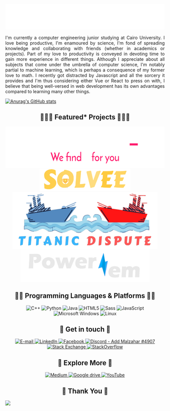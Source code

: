 <div align='center'>
<img src="/Assets/GG.svg" height="80">

  </div>
  <p align='justify'> I'm currently a computer engineering junior studying at Cairo University. I love being productive, I'm enamoured by science, I'm fond of spreading knowledge and collaborating with friends (whether in academics or projects). Part of my love to productivity is conveyed in devoting time to gain more experience in different things. Although I appreciate about all subjects that come under the umbrella of computer science, I'm notably partial to machine learning, which is perhaps a consequence of my former love to math. I recently got distracted by Javascript and all the sorcery it provides and I'm thus considering either Vue or React to press on with, I believe that being well-versed in web development has its own advantages compared to learning many other things. </p>
 
 [![Anurag's GitHub stats](https://github-readme-stats.vercel.app/api?username=EssamWisam)](https://github.com/anuraghazra/github-readme-stats)
 


<div align='center'> 
  <h2> 👨🏻‍🔧 Featured* Projects  👩🏻‍🔬</h2>
    <a href="https://github.com/EssamWisam/Curve-Fitting">
    <img src="Assets/Logo For Dark.png" height="130" title="True developers have their Github on dark mode.">
  </a>
  <br>
      <a href="https://github.com/CompetitionPortal-Developers/Solvee">
      <img src="Assets/GG.png" height="70">
        </a>
  <br>
      <a href="https://github.com/reem-atalah/Titanic-Dispute_Assembly">
      <img src="Assets/Logo (2).png" height="180">
         </a>
  <br>
      <a href="https://github.com/Mostafa-wael/Power-em">
      <img src="Assets/Logo.png" height="100" title="True developers have their Github on dark mode.">
         </a>
  <br>

</div>

<div align='center'>
    <h2> 👨‍💻 Programming Languages & Platforms 👩‍💻 </h2>
  <img src="https://edent.github.io/SuperTinyIcons/images/svg/cplusplus.svg" width="50" title="C++"/>
  <img src="https://edent.github.io/SuperTinyIcons/images/svg/python.svg" width="50" title="Python" />
<img src="https://edent.github.io/SuperTinyIcons/images/svg/java.svg" width="50" title="Java" />
<img src="https://edent.github.io/SuperTinyIcons/images/svg/html5.svg" width="50" title="HTML5" />
  <img src="https://edent.github.io/SuperTinyIcons/images/svg/sass.svg" width="50" title="Sass" />
  <img src="https://edent.github.io/SuperTinyIcons/images/svg/javascript.svg" width="50" title="JavaScript" />

<img src="https://edent.github.io/SuperTinyIcons/images/svg/windows.svg" width="50" title="Microsoft Windows" />
<img src="https://edent.github.io/SuperTinyIcons/images/svg/linux.svg" width="50" title="Linux" />
</div>


  <div align='center'>
   <h2> 💬 Get in touch 💬 </h2>
  <a href="mailto: essamwisam@outlook.com"> 
  <img src="https://edent.github.io/SuperTinyIcons/images/svg/email.svg" width="50" title="E-mail" />
  </a>
    <a href="https://www.linkedin.com/in/essamwisam/"> 
  <img src="https://edent.github.io/SuperTinyIcons/images/svg/linkedin.svg" width="50" title="LinkedIn" />
        </a>
    <a href="https://www.facebook.com/EssamWsam/"> 
  <img src="https://edent.github.io/SuperTinyIcons/images/svg/facebook.svg" width="50" title="Facebook" />
        </a>
      <a href=""> 
<img src="https://edent.github.io/SuperTinyIcons/images/svg/discord.svg" width="50" title="Discord - Add Malzahar #4907" />
          </a>
        <a href="https://stackexchange.com/users/11739301/malzahar"> 
<img src="https://edent.github.io/SuperTinyIcons/images/svg/stackexchange.svg" width="50" title="Stack Exchange" />
            </a>
         <a href="https://stackoverflow.com/users/13076747/essam"> 
 <img src="https://edent.github.io/SuperTinyIcons/images/svg/stackoverflow.svg" width="50" title="StackOverflow" />
             </a>
  </div>

<div align='center'>
   <h2> 🌌 Explore More 🌌 </h2>
  
  <a href="https://essamamin99.medium.com/">
   <img src="https://edent.github.io/SuperTinyIcons/images/svg/medium.svg" width="50" title="Medium" />
  </a>
  <a href="https://drive.google.com/drive/folders/1qnVLYeB8J3iT8yGGWpyhPE2nYT3nYQ15?usp=sharing">
<img src="https://edent.github.io/SuperTinyIcons/images/svg/google_drive.svg" width="50" title="Google drive" />
  </a>
  <a href="https://www.youtube.com/channel/UCP9Lx4AHWhjFkewMT3zrRpA">
<img src="https://edent.github.io/SuperTinyIcons/images/svg/youtube.svg" width="50" title="YouTube" />
  </a>


  </div>
  
  <div align='center'>
   <h2> 💖 Thank You 💖 </h2>

  </div>


![](https://komarev.com/ghpvc/?username=EssamWisam&color=red)









<!--
**EssamWisam/EssamWisam** is a ✨ _special_ ✨ repository because its `README.md` (this file) appears on your GitHub profile.

Here are some ideas to get you started:

- 🔭 I’m currently working on ...
- 🌱 I’m currently learning ...
- 👯 I’m looking to collaborate on ...
- 🤔 I’m looking for help with ...
- 💬 Ask me about ...
- 📫 How to reach me: ...
- 😄 Pronouns: ...
- ⚡ Fun fact: ...
-->
